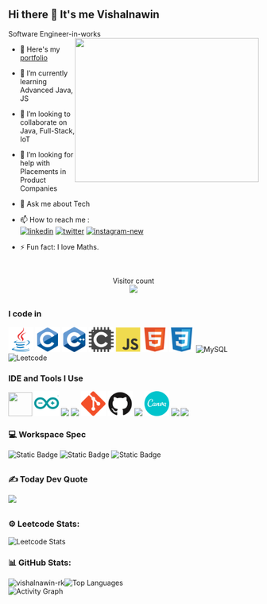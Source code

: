 ## Hi there 👋 It's me Vishalnawin

Software Engineer-in-works
<img align="right" width="370" height="290" src="https://github-production-user-asset-6210df.s3.amazonaws.com/74038190/240906093-9be4d344-6782-461a-b5a6-32a07bf7b34e.gif">
- 🔭 Here's my [portfolio](https://vishalnawinrk.netlify.app/)                                                 
- 🌱 I’m currently learning Advanced Java, JS
- 👯 I’m looking to collaborate on Java, Full-Stack, IoT
- 🤔 I’m looking for help with Placements in Product Companies
- 💬 Ask me about Tech
- 📫 How to reach me :
<br /> [<img width="50" height="50" src="https://img.icons8.com/avantgarde/100/linkedin.png" alt="linkedin"/>](https://www.linkedin.com/in/vishalnawinrk/)
 [<img width="50" height="50" src="https://img.icons8.com/papercut/120/twitter.png" alt="twitter" alt="twitterx--v1/" alt="twitterx--v1"/>](https://x.com/vishalnawinrk/)
[<img width="50" height="50" src="https://img.icons8.com/papercut/120/instagram-new.png" alt="instagram-new"/>](https://www.instagram.com/__j.a.x.t.o.n__/)

- ⚡ Fun fact: I love Maths.
<br>
<p align="center">
   Visitor count<br>
  <img src="https://profile-counter.glitch.me/vishalnawin-rk/count.svg" />
</p>

<h2 align="center"> </h2>
<p align="left">

### I code in
<div >
  <img src="https://github.com/devicons/devicon/blob/v2.15.1/icons/java/java-original.svg" width="50" title="Java" alt="Java" />
  <img src="https://github.com/devicons/devicon/blob/v2.15.1/icons/c/c-original.svg" width="50" title="C" alt="C" />
  <img src="https://github.com/devicons/devicon/blob/v2.15.1/icons/cplusplus/cplusplus-original.svg" width="50" title="C++" alt="C++" />
  <img src="https://github.com/devicons/devicon/blob/v2.15.1/icons/embeddedc/embeddedc-plain.svg" width="50" title="EmbeddedC" alt="EmbeddedC" />
  <img src="https://github.com/devicons/devicon/blob/v2.15.1/icons/javascript/javascript-original.svg" width="50" title="JavaScript" alt="JavaScript" />
  <img src="https://github.com/devicons/devicon/blob/v2.15.1/icons/html5/html5-original.svg" width="50" title="HTML5" alt="HTML5" />
  <img src="https://github.com/devicons/devicon/blob/v2.15.1/icons/css3/css3-original.svg" width="50" title="CSS3" alt="CSS3" />
  <img src="https://cdn.jsdelivr.net/gh/devicons/devicon@latest/icons/mysql/mysql-original-wordmark.svg" width="50" title="MySQL" alt="MySQL" />
  <img src="https://cdn.iconscout.com/icon/free/png-512/free-leetcode-3521542-2944960.png" height="48" width="48" title="Leetcode" alt="Leetcode" />
</div>

 
### IDE and Tools I Use

<div>
  <img src="https://cdn.jsdelivr.net/gh/devicons/devicon@latest/icons/vscode/vscode-original.svg" width="48" height="48"/>
    <img src="https://github.com/devicons/devicon/blob/v2.15.1/icons/arduino/arduino-original.svg" width="50" />
  <img src="https://cdn.jsdelivr.net/gh/devicons/devicon@latest/icons/intellij/intellij-original.svg" width="50" />
  <img src="https://cdn.jsdelivr.net/gh/devicons/devicon@latest/icons/eclipse/eclipse-original.svg" width="50" />
  <img src="https://github.com/devicons/devicon/blob/v2.15.1/icons/git/git-original.svg" width="50" />
  <img src="https://github.com/devicons/devicon/blob/v2.15.1/icons/github/github-original.svg" width="50" title="Github" alt="Github" />
  <img src="https://cdn.jsdelivr.net/gh/devicons/devicon@latest/icons/photoshop/photoshop-original.svg" width="50"  />
  <img src="https://github.com/devicons/devicon/blob/v2.15.1/icons/canva/canva-original.svg" width="50" />
  <img height="50" src="https://img.shields.io/badge/Netlify-00C7B7?style=for-the-badge&logo=netlify&logoColor=white"/>
  <img height="50" src="https://img.shields.io/badge/Proteus-1c79b3?style=for-the-badge&logo=proteus&logoColor=white"/>
  
</div>

### 💻 Workspace Spec
<img alt="Static Badge" src="https://img.shields.io/badge/Asus-Rog_Strix-ED1C24%3Flogo%3DColor%3Dwhite?style=for-the-badge&logo=Asus&logoColor=white&color=%23f00000"> <img alt="Static Badge" src="https://img.shields.io/badge/NVIDIA-RTX3050-76B900?style=for-the-badge&logo=nvidia&logoColor=white">
 <img alt="Static Badge" src="https://img.shields.io/badge/AMD-Ryzen_7_4800H-ED1C24?style=for-the-badge&logo=amd&logoColor=white&color=%23f00000">

<h2 align="center"> </h2>
<p align="left">

### ✍️ Today Dev Quote
 ![](https://quotes-github-readme.vercel.app/api?type=horizontal&theme=radical)

<h2 align="center"> </h2>
<p align="left">
   
### ⚙️ Leetcode Stats:
![Leetcode Stats](https://leetcard.jacoblin.cool/vishalnawinrk?theme=dark&ext=heatmap)

### 📊 GitHub Stats:
<div>
  <div style="display: flex;">
    <img src="https://github-readme-stats-sigma-five.vercel.app/api?username=vishalnawin-rk&layout=compact&theme=vision-friendly-dark&hide_border=false" alt="vishalnawin-rk"/>
    <img src="https://github-readme-stats-sigma-five.vercel.app/api/top-langs/?username=vishalnawin-rk&layout=compact&hide_border=true&bg_color=000000&title_color=f1a600&text_color=ffffff&count_private=true" alt="Top Languages"/>
  </div>
  <div>
    <img src="https://github-readme-activity-graph.vercel.app/graph?username=vishalnawin-rk&bg_color=000000&color=ffffff&line=ffea00&point=ff0000&area=true&hide_border=true" alt="Activity Graph" />
  </div>
</div>





